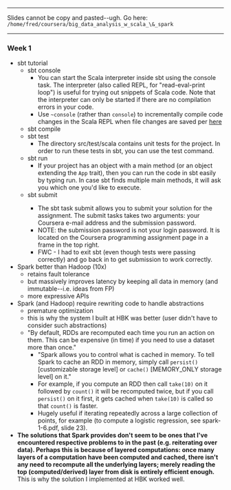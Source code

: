 ***

Slides cannot be copy and pasted--ugh.  Go here: `/home/fred/coursera/big_data_analysis_w_scala_\&_spark`

***

### Week 1
* sbt tutorial
  * sbt console
    * You can start the Scala interpreter inside sbt using the console task. The interpreter (also called REPL, for "read-eval-print loop") is useful for trying out snippets of Scala code. Note that the interpreter can only be started if there are no compilation errors in your code.
    * Use `~console` (rather than `console`) to incrementally compile code changes in the Scala REPL when file changes are saved per [here](http://stackoverflow.com/questions/12703535/scala-sbt-console-code-changes-not-reflected-in-sbt-console)
  * sbt compile
  * sbt test
    * The directory src/test/scala contains unit tests for the project. In order to run these tests in sbt, you can use the test command.
  * sbt run
    * If your project has an object with a main method (or an object extending the `App` trait), then you can run the code in sbt easily by typing run. In case sbt finds multiple main methods, it will ask you which one you'd like to execute.
  * sbt submit <uname> <spass>
    * The sbt task submit allows you to submit your solution for the assignment. The submit tasks takes two arguments: your Coursera e-mail address and the submission password.
    * NOTE: the submission password <spass> is not your login password.  It is located on the Coursera programming assignment page in a frame in the top right.
    * FWC - I had to exit sbt (even though tests were passing correctly) and go back in to get submission to work correctly.
* Spark better than Hadoop (10x)
  * retains fault tolerance
  * but massively improves latency by keeping all data in memory (and immutable--i.e. ideas from FP)
  * more expressive APIs
* Spark (and Hadoop) require rewriting code to handle abstractions
  * premature optimization
  * this is why the system I built at HBK was better (user didn't have to consider such abstractions)
  * "By default, RDDs are recomputed each time you run an action on them.  This can be expensive (in time) if you need to use a dataset more than once."
    * "Spark allows you to control what is cached in memory.  To tell Spark to cache an RDD in memory, simply call `persist()` [customizable storage level] or `cache()` [MEMORY_ONLY storage level] on it."
    * For example, if you compute an RDD then call `take(10)` on it followed by `count()` it will be recomputed twice, but if you call `persist()` on it first, it gets cached when `take(10)` is called so that `count()` is faster.
    * Hugely useful if iterating repeatedly across a large collection of points, for example (to compute a logistic regression, see spark-1-6.pdf, slide 23).
* **The solutions that Spark provides don't seem to be ones that I've encountered respective problems to in the past (e.g. reiterating over data).  Perhaps this is because of layered computations: once many layers of a computation have been computed and cached, there isn't any need to recompute all the underlying layers; merely reading the top (computed/derived) layer from disk is entirely efficient enough.**  This is why the solution I implemented at HBK worked well.